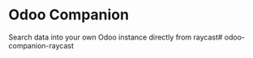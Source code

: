# Odoo Companion

Search data into your own Odoo instance directly from raycast# odoo-companion-raycast
